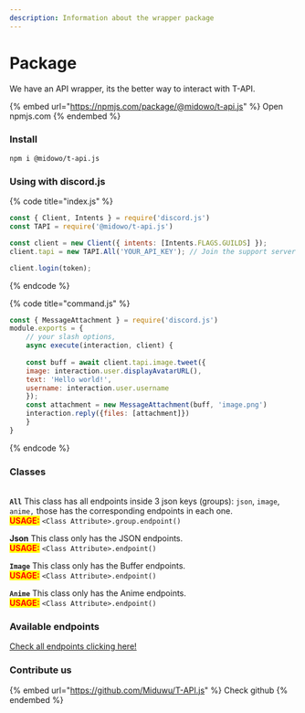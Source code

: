 ```yaml
---
description: Information about the wrapper package
---
```


# Package

We have an API wrapper, its the better way to interact with T-API.

{% embed url="https://npmjs.com/package/@midowo/t-api.js" %}
Open npmjs.com
{% endembed %}

### Install

```
npm i @midowo/t-api.js
```

### Using with discord.js

{% code title="index.js" %}
```javascript
const { Client, Intents } = require('discord.js')
const TAPI = require('@midowo/t-api.js')

const client = new Client({ intents: [Intents.FLAGS.GUILDS] });
client.tapi = new TAPI.All('YOUR_API_KEY'); // Join the support server to get one

client.login(token);
```
{% endcode %}

{% code title="command.js" %}
```javascript
const { MessageAttachment } = require('discord.js')
module.exports = {
    // your slash options,
    async execute(interaction, client) {
    
    const buff = await client.tapi.image.tweet({
    image: interaction.user.displayAvatarURL(),
    text: 'Hello world!',
    username: interaction.user.username
    });
    const attachment = new MessageAttachment(buff, 'image.png')
    interaction.reply({files: [attachment]})
    }
}
```
{% endcode %}

### Classes

\
**`All`** This class has all endpoints inside 3 json keys (groups): `json`, `image`, `anime,` those has the corresponding endpoints in each one.\
<mark style="color:red;">**USAGE:**</mark> `<Class Attribute>.group.endpoint()`

**Json** This class only has the JSON endpoints.\
<mark style="color:red;">**USAGE:**</mark> `<Class Attribute>.endpoint()`

**`Image`** This class only has the Buffer endpoints.\
<mark style="color:red;">**USAGE:**</mark> `<Class Attribute>.endpoint()`

**`Anime`** This class only has the Anime endpoints.\
<mark style="color:red;">**USAGE:**</mark> `<Class Attribute>.endpoint()`

### Available endpoints

[Check all endpoints clicking here!](https://github.com/Miduwu/T-API.js/blob/main/auxiliar/endpoints.json)

### Contribute us

{% embed url="https://github.com/Miduwu/T-API.js" %}
Check github
{% endembed %}
